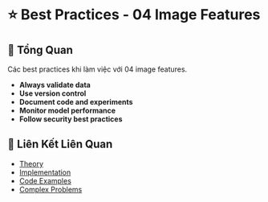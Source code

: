 # ⭐ Best Practices - 04 Image Features

## 🎯 Tổng Quan

Các best practices khi làm việc với 04 image features.

- **Always validate data**
- **Use version control**
- **Document code and experiments**
- **Monitor model performance**
- **Follow security best practices**

## 🔗 Liên Kết Liên Quan

- [Theory](./THEORY_04_image_features.md)
- [Implementation](./IMPLEMENTATION_04_image_features.md)
- [Code Examples](./CODE_EXAMPLES_04_image_features.md)
- [Complex Problems](./COMPLEX_PROBLEMS.md)
